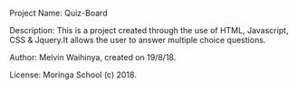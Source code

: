Project Name: Quiz-Board


Description: This is a project created through the use of HTML, Javascript, CSS & Jquery.It allows the user to answer multiple choice questions.



Author: Melvin Waihinya, created on 19/8/18.




License: Moringa School (c) 2018.

